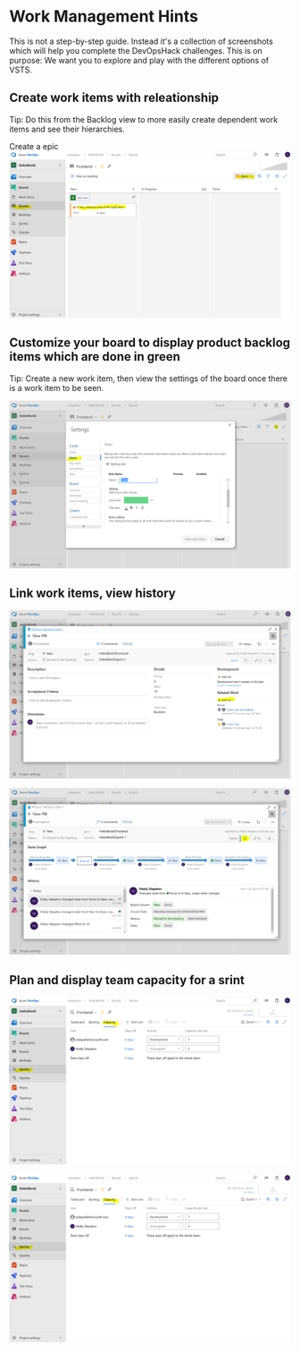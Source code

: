 # Work Management Hints
This is not a step-by-step guide. Instead it's a collection of screenshots which will help you complete the DevOpsHack challenges.
This is on purpose: We want you to explore and play with the different options of VSTS. 

## Create work items with releationship ##

Tip: Do this from the Backlog view to more easily create dependent work items and see their hierarchies.

Create a epic
![Create epic](/WorkItemManagement/images/create_epic.PNG)

## Customize your board to display product backlog items which are done in green ##

Tip: Create a new work item, then view the settings of the board once there is a work item to be seen.

![Display items which are done in green](/WorkItemManagement/images/styling_rules.PNG)

## Link work items, view history ##
![Link work items](/WorkItemManagement/images/link_items.PNG)

![view history](/WorkItemManagement/images/view_history.PNG)

## Plan and display team capacity for a srint ##
![Plan team capacity](/WorkItemManagement/images/team_capacity.PNG)

![Plan team capacity](/WorkItemManagement/images/team_capacity.PNG)